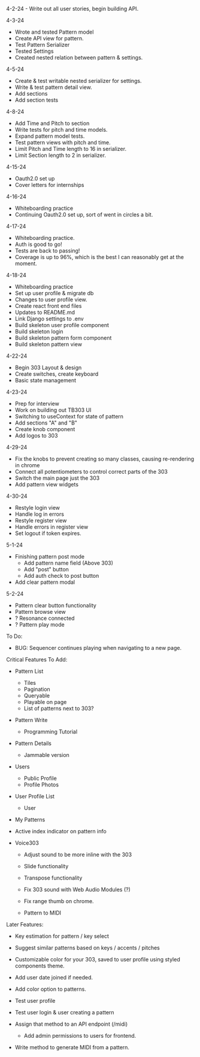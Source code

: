 4-2-24 - Write out all user stories, begin building API.

4-3-24
  - Wrote and tested Pattern model
  - Create API view for pattern.
  - Test Pattern Serializer
  - Tested Settings
  - Created nested relation between pattern & settings.

4-5-24
  - Create & test writable nested serializer for settings.
  - Write & test pattern detail view.
  - Add sections
  - Add section tests

4-8-24
  - Add Time and Pitch to section
  - Write tests for pitch and time models.
  - Expand pattern model tests.
  - Test pattern views with pitch and time.
  - Limit Pitch and Time length to 16 in serializer.
  - Limit Section length to 2 in serializer.

4-15-24
  - Oauth2.0 set up
  - Cover letters for internships

4-16-24
  - Whiteboarding practice
  - Continuing Oauth2.0 set up, sort of went in circles a bit.

4-17-24
  - Whiteboarding practice.
  - Auth is good to go!
  - Tests are back to passing!
  - Coverage is up to 96%, which is the best I can reasonably get at the moment.

4-18-24
  - Whiteboarding practice
  - Set up user profile & migrate db
  - Changes to user profile view.
  - Create react front end files
  - Updates to README.md
  - Link Django settings to .env
  - Build skeleton user profile component
  - Build skeleton login
  - Build skeleton pattern form component
  - Build skeleton pattern view

4-22-24
  - Begin 303 Layout & design
  - Create switches, create keyboard
  - Basic state management
  

4-23-24
  - Prep for interview
  - Work on building out TB303 UI
  - Switching to useContext for state of pattern
  - Add sections "A" and "B"
  - Create knob component
  - Add logos to 303

4-29-24
  - Fix the knobs to prevent creating so many classes, causing re-rendering in chrome
  - Connect all potentiometers to control correct parts of the 303
  - Switch the main page just the 303
  - Add pattern view widgets

4-30-24
  - Restyle login view
  - Handle log in errors
  - Restyle register view
  - Handle errors in register view
  - Set logout if token expires.

5-1-24
  - Finishing pattern post mode
    - Add pattern name field (Above 303)
    - Add "post" button
    - Add auth check to post button
  - Add clear pattern modal

5-2-24
  - Pattern clear button functionality
  - Pattern browse view
  - ? Resonance connected
  - ? Pattern play mode

To Do:
  - BUG: Sequencer continues playing when navigating to a new page.
  
Critical Features To Add:

  - Pattern List
    - Tiles
    - Pagination
    - Queryable
    - Playable on page
    - List of patterns next to 303?
  - Pattern Write
    - Programming Tutorial
  - Pattern Details
    - Jammable version
  - Users
    - Public Profile
    - Profile Photos
  - User Profile List
    - User
  - My Patterns
  - Active index indicator on pattern info

- Voice303
  - Adjust sound to be more inline with the 303
  - Slide functionality
  - Transpose functionality
  - Fix 303 sound with Web Audio Modules (?)

  - Fix range thumb on chrome.
  - Pattern to MIDI

Later Features:
  - Key estimation for pattern / key select
  - Suggest similar patterns based on keys / accents / pitches
  - Customizable color for your 303, saved to user profile using styled components theme.
  - Add user date joined if needed.
  - Add color option to patterns.

  - Test user profile
  - Test user login & user creating a pattern
  - Assign that method to an API endpoint (/midi)
    - Add admin permissions to users for frontend.
  - Write method to generate MIDI from a pattern.
